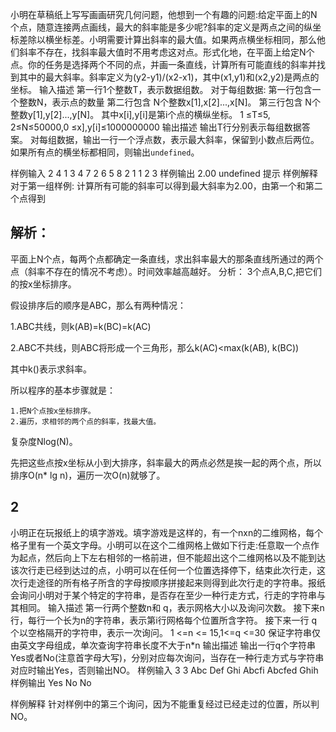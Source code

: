 小明在草稿纸上写写画画研究几何问题，他想到一个有趣的问题:给定平面上的N个点，随意连接两点画线，最大的斜率能是多少呢?斜率的定义是两点之间的纵坐标差除以横坐标差。小明需要计算出斜率的最大值。如果两点横坐标相同，那么他们斜率不存在，找斜率最大值时不用考虑这对点。形式化地，在平面上给定N个点。你的任务是选择两个不同的点，并画一条直线，计算所有可能直线的斜率并找到其中的最大斜率。斜率定义为(y2-y1)/(x2-x1)，其中(x1,y1)和(x2,y2)是两点的坐标。
输入描述
第一行1个整数T，表示数据组数。
对于每组数据:
第一行包含一个整数N，表示点的数量
第二行包含 N个整数x[1],x[2]...,x[N]。
第三行包含 N个整数y[1],y[2]...,y[N]。
其中x[i],y[i]是第i个点的横纵坐标。
1 ≤T≤5, 2≤N≤50000,0 ≤x],y[i]≤1000000000
输出描述
输出T行分别表示每组数据答案。
对每组数据，输出一行一个浮点数，表示最大斜率，保留到小数点后两位。如果所有点的横坐标都相同，则输出`undefined`。

样例输入
2
4
1 3 4 7
2 6 5 8
2
1 1
2 3
样例输出
2.00
undefined
提示
样例解释
对于第一组样例:
计算所有可能的斜率可以得到最大斜率为2.00，由第一个和第二个点得到
## 解析：

平面上N个点，每两个点都确定一条直线，求出斜率最大的那条直线所通过的两个点（斜率不存在的情况不考虑）。时间效率越高越好。
分析：
3个点A,B,C,把它们的按x坐标排序。

假设排序后的顺序是ABC，那么有两种情况：     

1.ABC共线，则k(AB)=k(BC)=k(AC)    

2.ABC不共线，则ABC将形成一个三角形，那么k(AC)<max(k(AB), k(BC))

其中k()表示求斜率。

 

所以程序的基本步骤就是：

    1.把N个点按x坐标排序。
    2.遍历，求相邻的两个点的斜率，找最大值。

复杂度Nlog(N)。

先把这些点按x坐标从小到大排序，斜率最大的两点必然是挨一起的两个点，所以排序O(n* lg n)，遍历一次O(n)就够了。

## 2
小明正在玩报纸上的填字游戏。填字游戏是这样的，有一个nxn的二维网格，每个格子里有一个英文字母。小明可以在这个二维网格上做如下行走:任意取一个点作为起点，然后向上下左右相邻的一格前进，但不能超出这个二维网格以及不能到达该次行走已经到达过的点，小明可以在任何一个位置选择停下，结束此次行走，这次行走途径的所有格子所含的字母按顺序拼接起来则得到此次行走的字符串。报纸会询问小明对于某个特定的字符串，是否存在至少一种行走方式，行走的字符串与其相同。
输入描述
第一行两个整数n和 q，表示网格大小以及询问次数。
接下来n 行，每行一个长为n的字符串，表示第i行网格每个位置所含字符。
接下来一行 q个以空格隔开的字符申，表示一次询问。
1 <=n <= 15,1<=q <=30
保证字符串仅由英文字母组成，单次查询字符串长度不大于n*n
输出描述
输出一行q个字符串Yes或者No(注意首字母大写)，分别对应每次询问，当存在一种行走方式与字符串对应时输出Yes，否则输出NO。
样例输入
3 3
Abc
Def
Ghi
Abcfi Abcfed Ghih
样例输出
Yes No No

样例解释
针对样例中的第三个询问，因为不能重复经过已经走过的位置，所以判NO。